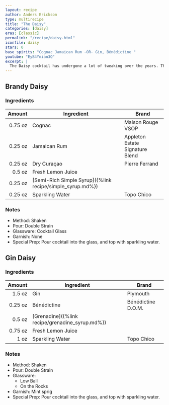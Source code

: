 ```yaml
---
layout: recipe
author: Anders Erickson
type: multirecipe
title: "The Daisy"
categories: [daisy]
eras: [classic]
permalink: "/recipe/daisy.html"
iconfile: daisy
stars: 0
base_spirits: "Cognac Jamaican Rum -OR- Gin, Bénédictine "
youtube: "EyB4Ymian3Q"
excerpt: |
  The Daisy cocktail has undergone a lot of tweaking over the years. The essential DNA of the Daisy involves adding a little soda water to a Sour (spirit, citrus, sweetener). Beyond that, though, you can take some liberties. Jerry Thomas called for shaved ice; Savoy, for cracked. Any number of base spirits have been used as a foundation, and depending on which source you read, the finished drink should be poured into a cocktail glass, pewter mug, Julep cup, large goblet or glass highball. Earlier recipes include orange cordial, but by the early 20th century, grenadine had become the traditional sweetening agent. All versions, however, agree that a Daisy should be cold, refreshing and garnished with seasonal fruit. The following recipes are representative of then older and more modern versions.
---
```


<div class="subrecipe" markdown="1">

## Brandy Daisy

### Ingredients

|  Amount | Ingredient                                                | Brand                           |
| ------: | --------------------------------------------------------- | ------------------------------- |
| 0.75 oz | Cognac                                                    | Maison Rouge VSOP               |
| 0.25 oz | Jamaican Rum                                              | Appleton Estate Signature Blend |
| 0.25 oz | Dry Curaçao                                               | Pierre Ferrand                  |
|  0.5 oz | Fresh Lemon Juice                                         |
| 0.25 oz | [Semi-Rich Simple Syrup]({%link recipe/simple_syrup.md%}) |
| 0.25 oz | Sparkling Water                                           | Topo Chico                      |

### Notes

- Method: Shaken
- Pour: Double Strain
- Glassware: Cocktail Glass
- Garnish: None
- Special Prep: Pour cocktail into the glass, and top with sparkling water.

</div>
<div class="subrecipe" markdown="1">

## Gin Daisy

### Ingredients

|  Amount | Ingredient                                      | Brand              |
| ------: | ----------------------------------------------- | ------------------ |
|  1.5 oz | Gin                                             | Plymouth           |
| 0.25 oz | Bénédictine                                     | Bénédictine D.O.M. |
|  0.5 oz | [Grenadine]({%link recipe/grenadine_syrup.md%}) |
| 0.75 oz | Fresh Lemon Juice                               |
|    1 oz | Sparkling Water                                 | Topo Chico         |

### Notes

- Method: Shaken
- Pour: Double Strain
- Glassware:
  - Low Ball
  - On the Rocks
- Garnish: Mint sprig
- Special Prep: Pour cocktail into the glass, and top with sparkling water.

</div>

